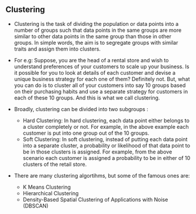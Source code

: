 ## Clustering


* Clustering is the task of dividing the population or data points into a number of groups such that data points in the same groups are more similar to other data points in the same group than those in other groups. In simple words, the aim is to segregate groups with similar traits and assign them into clusters.

* For e.g: Suppose, you are the head of a rental store and wish to understand preferences of your customers to scale up your business. Is it possible for you to look at details of each customer and devise a unique business strategy for each one of them? Definitely not. But, what you can do is to cluster all of your customers into say 10 groups based on their purchasing habits and use a separate strategy for customers in each of these 10 groups. And this is what we call clustering.

* Broadly, clustering can be divided into two subgroups :

    * Hard Clustering: In hard clustering, each data point either belongs to a cluster completely or not. For example, in the above example each customer is put into one group out of the 10 groups.
    * Soft Clustering: In soft clustering, instead of putting each data point into a separate cluster, a probability or likelihood of that data point to be in those clusters is assigned. For example, from the above scenario each customer is assigned a probability to be in either of 10 clusters of the retail store.

* There are many clustering algortihms, but some of the famous ones are:
	* K Means Clustering
	* Hierarchical Clustering
	* Density-Based Spatial Clustering of Applications with Noise (DBSCAN)